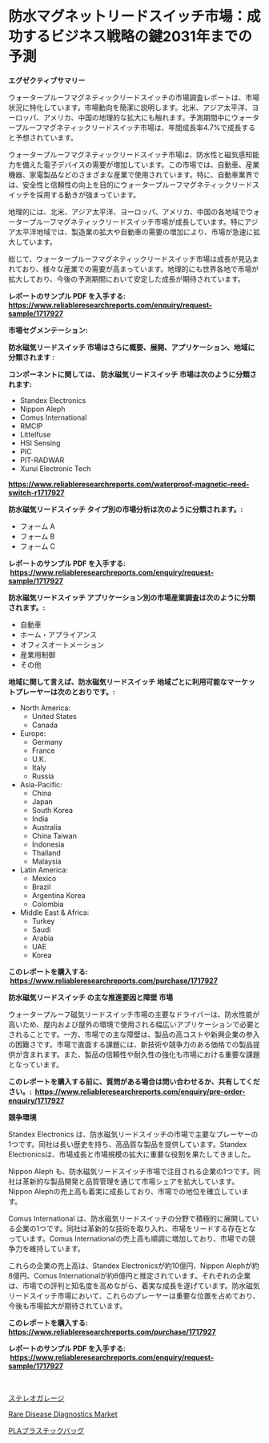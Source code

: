 <p><h1>防水マグネットリードスイッチ市場：成功するビジネス戦略の鍵2031年までの予測</h1></p><p><strong>エグゼクティブサマリー</strong></p>
<p><p>ウォータープルーフマグネティックリードスイッチの市場調査レポートは、市場状況に特化しています。市場動向を簡潔に説明します。北米、アジア太平洋、ヨーロッパ、アメリカ、中国の地理的な拡大にも触れます。予測期間中にウォータープルーフマグネティックリードスイッチ市場は、年間成長率4.7%で成長すると予想されています。</p><p>ウォータープルーフマグネティックリードスイッチ市場は、防水性と磁気感知能力を備えた電子デバイスの需要が増加しています。この市場では、自動車、産業機器、家電製品などのさまざまな産業で使用されています。特に、自動車業界では、安全性と信頼性の向上を目的にウォータープルーフマグネティックリードスイッチを採用する動きが強まっています。</p><p>地理的には、北米、アジア太平洋、ヨーロッパ、アメリカ、中国の各地域でウォータープルーフマグネティックリードスイッチ市場が成長しています。特にアジア太平洋地域では、製造業の拡大や自動車の需要の増加により、市場が急速に拡大しています。</p><p>総じて、ウォータープルーフマグネティックリードスイッチ市場は成長が見込まれており、様々な産業での需要が高まっています。地理的にも世界各地で市場が拡大しており、今後の予測期間において安定した成長が期待されています。</p></p>
<p><strong>レポートのサンプル PDF を入手する: <a href="https://www.reliableresearchreports.com/enquiry/request-sample/1717927">https://www.reliableresearchreports.com/enquiry/request-sample/1717927</a></strong></p>
<p><strong>市場セグメンテーション:</strong></p>
<p><strong> 防水磁気リードスイッチ 市場はさらに概要、展開、アプリケーション、地域に分類されます :</strong></p>
<p><strong>コンポーネントに関しては、 防水磁気リードスイッチ 市場は次のように分類されます: &nbsp;</strong></p>
<p><ul><li>Standex Electronics</li><li>Nippon Aleph</li><li>Comus International</li><li>RMCIP</li><li>Littelfuse</li><li>HSI Sensing</li><li>PIC</li><li>PIT-RADWAR</li><li>Xurui Electronic Tech</li></ul></p>
<p><strong><a href="https://www.reliableresearchreports.com/waterproof-magnetic-reed-switch-r1717927">https://www.reliableresearchreports.com/waterproof-magnetic-reed-switch-r1717927</a></strong></p>
<p><strong> 防水磁気リードスイッチ タイプ別の市場分析は次のように分類されます。:</strong></p>
<p><ul><li>フォーム A</li><li>フォーム B</li><li>フォーム C</li></ul></p>
<p><strong>レポートのサンプル PDF を入手する: &nbsp;<a href="https://www.reliableresearchreports.com/enquiry/request-sample/1717927">https://www.reliableresearchreports.com/enquiry/request-sample/1717927</a></strong></p>
<p><strong> 防水磁気リードスイッチ アプリケーション別の市場産業調査は次のように分類されます。:</strong></p>
<p><ul><li>自動車</li><li>ホーム・アプライアンス</li><li>オフィスオートメーション</li><li>産業用制御</li><li>その他</li></ul></p>
<p><strong>地域に関して言えば、防水磁気リードスイッチ 地域ごとに利用可能なマーケットプレーヤーは次のとおりです。:</strong></p>
<p><ul>
    <li>
        North America:
        <ul>
            <li>United States</li>
            <li>Canada</li>
        </ul>
    </li>
    <li>
        Europe:
        <ul>
            <li>Germany</li>
            <li>France</li>
            <li>U.K.</li>
            <li>Italy</li>
            <li>Russia</li>
        </ul>
    </li>
    <li>
        Asia-Pacific:
        <ul>
            <li>China</li>
            <li>Japan</li>
            <li>South Korea</li>
            <li>India</li>
            <li>Australia</li>
            <li>China Taiwan</li>
            <li>Indonesia</li>
            <li>Thailand</li>
            <li>Malaysia</li>
        </ul>
    </li>
    <li>
        Latin America:
        <ul>
            <li>Mexico</li>
            <li>Brazil</li>
            <li>Argentina Korea</li>
            <li>Colombia</li>
        </ul>
    </li>
    <li>
        Middle East & Africa:
        <ul>
            <li>Turkey</li>
            <li>Saudi</li>
            <li>Arabia</li>
            <li>UAE</li>
            <li>Korea</li>
        </ul>
    </li>
    </ul></p>
<p><strong>このレポートを購入する: &nbsp;<a href="https://www.reliableresearchreports.com/purchase/1717927">https://www.reliableresearchreports.com/purchase/1717927</a></strong></p>
<p><strong>防水磁気リードスイッチ の主な推進要因と障壁 市場</strong></p>
<p><p>ウォータープルーフ磁気リードスイッチ市場の主要なドライバーは、防水性能が高いため、屋内および屋外の環境で使用される幅広いアプリケーションで必要とされることです。一方、市場での主な障壁は、製品の高コストや新興企業の参入の困難さです。市場で直面する課題には、新技術や競争力のある価格での製品提供が含まれます。また、製品の信頼性や耐久性の強化も市場における重要な課題となっています。</p></p>
<p><strong>このレポートを購入する前に、質問がある場合は問い合わせるか、共有してください。:&nbsp; <a href="https://www.reliableresearchreports.com/enquiry/pre-order-enquiry/1717927">https://www.reliableresearchreports.com/enquiry/pre-order-enquiry/1717927</a></strong></p>
<p><strong>競争環境</strong></p>
<p><p>Standex Electronics は、防水磁気リードスイッチの市場で主要なプレーヤーの1つです。同社は長い歴史を持ち、高品質な製品を提供しています。Standex Electronicsは、市場成長と市場規模の拡大に重要な役割を果たしてきました。</p><p>Nippon Aleph も、防水磁気リードスイッチ市場で注目される企業の1つです。同社は革新的な製品開発と品質管理を通じて市場シェアを拡大しています。Nippon Alephの売上高も着実に成長しており、市場での地位を確立しています。</p><p>Comus International は、防水磁気リードスイッチの分野で積極的に展開している企業の1つです。同社は革新的な技術を取り入れ、市場をリードする存在となっています。Comus Internationalの売上高も順調に増加しており、市場での競争力を維持しています。</p><p>これらの企業の売上高は、Standex Electronicsが約10億円、Nippon Alephが約8億円、Comus Internationalが約6億円と推定されています。それぞれの企業は、市場での評判と知名度を高めながら、着実な成長を遂げています。防水磁気リードスイッチ市場において、これらのプレーヤーは重要な位置を占めており、今後も市場拡大が期待されています。</p></p>
<p><strong>このレポートを購入する: &nbsp; <a href="https://www.reliableresearchreports.com/purchase/1717927">https://www.reliableresearchreports.com/purchase/1717927</a></strong></p>
<p><strong>レポートのサンプル PDF を入手する: &nbsp;<a href="https://www.reliableresearchreports.com/enquiry/request-sample/1717927">https://www.reliableresearchreports.com/enquiry/request-sample/1717927</a></strong><strong></strong></p>
<p>&nbsp;</p>
<p><p><a href="https://github.com/KaydenJohns1964/Market-Research-Report-List-1/blob/main/157196925213.md">ステレオガレージ</a></p><p><a href="https://github.com/mancsybtousav/Market-Research-Report-List-2/blob/main/rare-disease-diagnostics-market.md">Rare Disease Diagnostics Market</a></p><p><a href="https://github.com/marbadji/Market-Research-Report-List-1/blob/main/952913825212.md">PLAプラスチックバッグ</a></p></p>